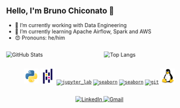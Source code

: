## Hello, I'm Bruno Chiconato 👋

- 🌌 I’m currently working with Data Engineering
- 🍹 I’m currently learning Apache Airflow, Spark and AWS
- 😍 Pronouns: he/him
##
<div style="display: flex; justify-content: space-around;">
  <img src="https://github-readme-stats.vercel.app/api?username=BrunoChiconato&show_icons=true&theme=radical" alt="GitHub Stats" style="width: 53%;"/>
  <img src="https://github-readme-stats.vercel.app/api/top-langs/?username=BrunoChiconato&layout=compact&theme=radical" alt="Top Langs" style="width: 48%;"/>
</div>

##
<section>
    <p align="center">
        <!-- Python -->
        <a href="https://www.python.org" target="_blank" rel="noreferrer"><code><img src="https://raw.githubusercontent.com/devicons/devicon/master/icons/python/python-original.svg" alt="python" width="40" height="40"/></code></a>
        <!-- Pandas -->
        <a href="https://pandas.pydata.org/" target="_blank" rel="noreferrer"><code><img src="https://raw.githubusercontent.com/devicons/devicon/2ae2a900d2f041da66e950e4d48052658d850630/icons/pandas/pandas-original.svg" alt="pandas" width="40" height="40"/></code></a>
        <!-- Jupyter -->
        <a href="https://jupyter.org/" target="_blank" rel="noreferrer"><code><img src="https://cdn.jsdelivr.net/gh/devicons/devicon/icons/jupyter/jupyter-original.svg" alt="jupyter_lab" width="40" height="40"/></code></a>
        <!-- Numpy -->
        <a href="https://numpy.org/" target="_blank" rel="noreferrer"><code><img src="https://cdn.jsdelivr.net/gh/devicons/devicon/icons/numpy/numpy-original.svg" alt="seaborn" width="40" height="40"/></code></a>
        <!-- Seaborn -->
        <a href="https://seaborn.pydata.org/" target="_blank" rel="noreferrer"><code><img src="https://seaborn.pydata.org/_images/logo-mark-lightbg.svg" alt="seaborn" width="40" height="40"/></code></a>
        <!-- Git -->
        <a href="https://git-scm.com/" target="_blank" rel="noreferrer"><code><img src="https://www.vectorlogo.zone/logos/git-scm/git-scm-icon.svg" alt="git" width="40" height="40"/></code></a>
        <!-- Linux -->
        <a href="https://www.linux.org/" target="_blank" rel="noreferrer"><code><img src="https://raw.githubusercontent.com/devicons/devicon/master/icons/linux/linux-original.svg" alt="linux" width="40" height="40"/></code></a>
    </p>
</section>

##
<div align="center">
  <a href="https://www.linkedin.com/in/brunochiconato">
    <img src="https://img.shields.io/badge/LinkedIn-0077B5?style=for-the-badge&logo=linkedin&logoColor=white" alt="LinkedIn"/>
  </a>
  <a href="mailto:brunochiconato01@gmail.com">
    <img src="https://img.shields.io/badge/Gmail-D14836?style=for-the-badge&logo=gmail&logoColor=white" alt="Gmail"/>
  </a>
</div>

